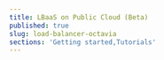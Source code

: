 ```yaml
---
title: LBaaS on Public Cloud (Beta)
published: true
slug: load-balancer-octavia
sections: 'Getting started,Tutorials'
---
```

